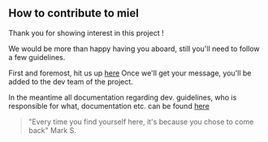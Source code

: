 ## How to contribute to miel

Thank you for showing interest in this project !

We would be more than happy having you aboard, still you'll need to follow a few guidelines.

First and foremost, hit us up [here](https://www.google.com/maps/place/37%C2%B024'05.2%22N+116%C2%B052'03.8%22W/@37.4012564,-116.868762,913m/data=!3m1!1e3!4m4!3m3!8m2!3d37.401437!4d-116.86773?entry=ttu&g_ep=EgoyMDI1MDgxOC4wIKXMDSoASAFQAw%3D%3D)
Once we'll get your message, you'll be added to the dev team of the project. 

In the meantime all documentation regarding dev. guidelines, who is responsible for what, documentation etc. can be found [here](https://github.com/b0cal/miel/tree/doc/readme/doc)


> "Every time you find yourself here, it's because you chose to come back" 
> Mark S.
